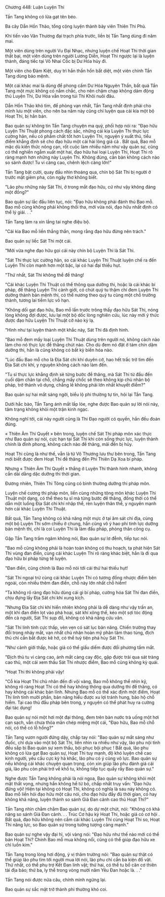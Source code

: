 




Chương 448: Luận Luyện Thi


Tần Tang không có lừa gạt tên béo.

Ba cây Dẫn Hồn Thảo, tổng cộng luyện thành bảy viên Thiên Thi Phù.

Khi tiến vào Vân Thương đại trạch phía trước, liền bị Tần Tang dùng đi năm mai.

Một viên dùng trên người Vu Đại Nhạc, nhưng luyện chế Hoạt Thi thời gian thất bại, một viên dùng trên người Lương Diễn, Hoạt Thi ngược lại là luyện thành, đáng tiếc tại Vô Nhai Cốc bị Dư Hóa hủy đi.

Một viên cho Đàm Kiệt, duy trì hắn thần hồn bất diệt, một viên chính Tần Tang dùng bảo mệnh.

Một cái khác mai là dùng để phong cấm Dư Hóa Nguyên Thần, bất quá Tần Tang một mực không có nắm chắc, cho nên chậm chạp không dám động thủ Luyện Thi, Dư Hóa vẫn trong túi Thi Khôi nuôi đâu.

Dẫn Hồn Thảo khó tìm, để phòng vạn nhất, Tần Tang nhất định phải cho mình lưu một viên, cho nên ba năm này cũng chỉ luyện qua cái kia một bộ Hoạt Thi, bị hắn bán.

Bao quản sự không tin Tần Tang chuyện ma quỷ, phối hợp nói ra: "Đạo hữu Luyện Thi Thuật phong cách đặc sắc, những cái kia Luyện Thi thực lực cường hãn, nếu có phẩm chất tốt hơn Luyện Thi, nguyện ý xuất thủ, tiểu điếm khẳng định sẽ cho đạo hữu một cái hài lòng giá cả . Bất quá, Bao mỗ mặc dù kiến thức nông cạn, rốt cuộc làm nhiều năm như vậy quản sự, cũng có thể nghiền ngẫm xuất một hai, đạo hữu hai loại Luyện Thi, Hoạt Thi rõ ràng mạnh hơn những này Luyện Thi. Không đúng, căn bản không cách nào so sánh được! Tu vi càng cao, chênh lệch càng lớn!"

Tần Tang bật cười, quay đầu nhìn thoáng qua, chín bộ Sát Thi bị người ở trước mặt gièm pha, còn ngây thơ không biết.

"Lão phu những này Sát Thi, ở trong mắt đạo hữu, cứ như vậy không đáng một đồng?"

Bao quản sự lắc đầu liên tục, nói: "Đạo hữu không phải đánh thú Bao mỗ. Bao mỗ cũng không phải không thối tha, mới vừa nói, đạo hữu nhất định có thể lý giải. . ."

Tần Tang làm ra xin lắng tai nghe điệu bộ.

"Cái kia Bao mỗ liền thẳng thắn, mong rằng đạo hữu đừng nên trách."

Bao quản sự liếc Sát Thi một cái.

"Mới vừa nghe đạo hữu gọi cái này chín bộ Luyện Thi là Sát Thi.

"Sát Thi thực lực cường hãn, so cái khác Luyện Thi Thuật luyện chế ra đến Luyện Thi còn mạnh hơn một bậc, lại có hai đại thiếu hụt.

"Thứ nhất, Sát Thi không thể đề thăng!

"Cái khác Luyện Thi Thuật có thể thông qua dưỡng thi, hoặc là cái khác bí pháp, đề thăng Luyện Thi cảnh giới, có chút quỷ tu thậm chí đem Luyện Thi dưỡng thành bản mệnh thi, có thể nương theo quỷ tu cùng một chỗ trưởng thành, tương lai tiềm lực vô hạn.

"Không dối gạt đạo hữu, Bao mỗ lần trước trông thấy đạo hữu Sát Thi, nóng lòng không đợi được, lưu lại một bộ dốc lòng nghiên cứu, lúc này mới ý thức được đạo hữu Luyện Thi Thuật cỡ nào kỳ lạ.

"Hình như tại luyện thành một khắc này, Sát Thi đã định hình.

"Bao mỗ đem mấy loại Luyện Thi Thuật dùng trên người nó, không cách nào làm cho nó thực lực đề thăng chút nào. Cho dù đem nó đặt ở tám chín dặm dưỡng thi, hẳn là cũng không có bất kỳ biến hóa nào.

"Lúc đầu Bao mỗ cho là Địa Sát chi khí duyên cớ, hao hết trắc trở tìm đến Địa Sát chi khí, y nguyên không cách nào làm đến.

"Tu sĩ thực lực khẳng định sẽ từng bước đề thăng, mà Sát Thi từ đầu đến cuối dậm chân tại chỗ, chẳng mấy chốc sẽ theo không kịp chủ nhân bộ pháp, trở thành vô dụng, chẳng lẽ không phải lớn nhất khuyết điểm?"

Bao quản sự hai mắt sáng ngời, biểu lộ phi thường tự tin, hỏi lại Tần Tang.

Dưới hắc bào, Tần Tang ánh mắt lấp lóe, nghe được Bao quản sự lời nói này, tâm trạng không khỏi một trận kinh ngạc.

Không nghĩ tới, cái này người cũng là Thi Đạo người có quyền, hắn đều đoán đúng.

« Thiên Âm Thi Quyết » bên trong, luyện chế Sát Thi pháp môn xác thực như Bao quản sự nói, cực hạn tại Sát Thi khi còn sống thực lực, luyện thành chính là đỉnh phong, không cách nào đề thăng, mãi đến bị hủy.

Hoạt Thi cũng là như thế, vẫn là từ Vô Thương lưu thư bên trong, Tần Tang mới biết được đem Hoạt Thi đề thăng đến Phi Thiên Dạ Xoa bí pháp.

Nhưng « Thiên Âm Thi Quyết » thắng ở Luyện Thi thành hình nhanh, không cần dài dằng dặc dưỡng thi thời gian.

Đương nhiên, Thiên Thi Tông cũng có bình thường dưỡng thi pháp môn.

Luyện chế cương thi pháp môn, liền cùng những tông môn khác Luyện Thi Thuật một dạng, có thể theo tu sĩ mà từng bước đề thăng, đồng thời có thể dẫn một luồng Địa Sát chi khí nhập thể, rèn luyện thân thể, y nguyên mạnh hơn cái khác Luyện Thi Thuật.

Bất quá, Tần Tang không có khả năng một mực ở tại âm sát chi địa, cùng một bộ Luyện Thi sớm chiều ở chung, hắn cũng vô ý hao phí tinh lực dưỡng bản mệnh thi, chỉ là coi Luyện Thi là làm đấu pháp, phòng thân công cụ.

Gặp Tần Tang trầm ngâm không nói, Bao quản sự lơ đễnh, tiếp tục nói.

"Bao mỗ cũng không phải là hoàn toàn không có thu hoạch, ta phát hiện Sát Thi vùng đan điền, cùng cái khác Luyện Thi rõ ràng khác biệt, hẳn là đi qua đạo hữu bí pháp từng tế luyện.

"Đan điền, cũng chính là Bao mỗ nói tới cái thứ hai thiếu hụt!

"Sát Thi ngoại trừ cùng cái khác Luyện Thi có tương đồng nhược điểm bên ngoài, còn nhiều thêm đan điền, chỗ này lớn nhất chỗ hiểm!

"Ta không rõ ràng đạo hữu dùng cái gì bí pháp, cường hóa Sát Thi đan điền, chịu đựng lấy Địa Sát chi khí xung kích.

"Nhưng Địa Sát chi khí hiển nhiên không phải là dễ dàng như vậy trấn an, một khi đan điền lọt vào phá hoại, sát khí xông thể, kéo một sợi tóc động đến cả người, Sát Thi sụp đổ, không có khả năng cứu vãn.

"Sát Thi linh tính cực thấp, vẻn vẹn có sát lục bản năng. Chiến trường thay đổi trong nháy mắt, vạn nhất chủ nhân hoàn mỹ phân tâm thao túng, địch thủ chỉ cần bắt được kẽ hở, có thể tuỳ tiện phá hủy Sát Thi.

"Như cảnh giới thấp, hoặc giả có thể giấu diếm được đối phương tầm mắt.

"Địch thủ tu vi càng cao, ánh mắt càng cay độc, gặp được trải qua sát tràng cao thủ, một cái xem thấu Sát Thi nhược điểm, Bao mỗ cũng không kỳ quái.

"Hoạt Thi thì không phải vậy!

"Cỗ kia Hoạt Thi chủ nhân đến đi vội vàng, Bao mỗ không thể nhìn kỹ, không rõ ràng Hoạt Thi có thể hay không thông qua dưỡng thi đề thăng, có hay không cái khác bản lĩnh. Nhưng Bao mỗ có thể xác định một điểm, Hoạt Thi linh tính mười phần, bản năng hiểu được xu lợi tránh hung, bảo hộ chỗ hiểm. Tại cao thủ đấu pháp bên trong, y nguyên có thể phát huy ra cường đại tác dụng!

Bao quản sự nói một hơi một đại thông, đem trên bàn nước trà uống một hơi cạn sạch, vẫn chưa thỏa mãn chép miệng một cái, "Đạo hữu, Bao mỗ chỗ nói, có thể có lỗ hổng?"

Tần Tang vươn người đứng dậy, chắp tay nói: "Bao quản sự mắt sáng như đuốc, chỉ dựa vào một bộ Sát Thi, liền nhìn ra nhiều như vậy, lão phu nội tình đều sắp bị Bao quản sự xem thấu, bội phục bội phục ! Bất quá, lão phu không có lừa gạt Bao quản sự, Hoạt Thi tuy mạnh, độ khó luyện chế cao kinh người, yêu cầu cực kỳ hà khắc, lão phu có ý cũng vô lực. Bao quản sự nếu không cái khác chuyện quan trọng, còn xin giúp lão phu đánh giá cái giá, lão phu còn phải trở về khổ tu, không tiếp tục quấy rầy Bao quản sự."

Nghe được Tần Tang không phải là nói ngoa, Bao quản sự không khỏi một mặt thất vọng, nhưng hắn không hề từ bỏ, chấp nhất truy vấn: "Đạo hữu đừng vội! Hiện tại không có Hoạt Thi, không có nghĩa là sau này không có. Bao mỗ liền hỏi đạo hữu một câu nói, cho đạo hữu đầy đủ thời gian, có hay không khả năng, luyện thành so sánh Giả Đan cảnh cao thủ Hoạt Thi?"

Tần Tang nhìn chằm chằm Bao quản sự, do dự một chút, nói: "Không có khả năng so sánh Giả Đan cảnh. . . Trúc Cơ hậu kỳ Hoạt Thi, hoặc giả có cơ hội . Bất quá, đạo hữu không nên cầm cái khác Luyện Thi cùng Hoạt Thi so, Hoạt Thi năng lực, so Bao quản sự trong tưởng tượng càng mạnh."

Bao quản sự nghe vậy đại hỉ, vội vàng nói: "Đạo hữu như thế nào mới có thể bán Hoạt Thi? Chính Bao mỗ mua không nổi, cũng có thể giúp đạo hữu xe chỉ luồn kim."

Tần Tang trong lòng hơi động, ý vị thâm trường nói: "Bao quản sự thật có thể giúp lão phu tìm tới người mua lời nói, lão phu chỉ cần ba kiện đồ vật. Thứ nhất, có thể phụ trợ Kết Đan linh vật; thứ hai, có thể tu bổ căn cơ thiên tài địa bảo; thứ ba, ly thể trong vòng mười năm Yêu Đan hoặc là. . ."

Tần Tang nói được nửa câu, chính mình ngừng lại.

Bao quản sự sắc mặt trở thành phi thường khó coi.




